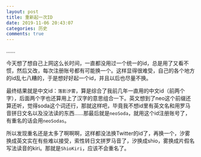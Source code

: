 ```yaml
---
layout: post
title: 重新起一次ID
date: 2019-11-06 20:43:07
categories: 历史
comments: true
---
```


……

今天想了想自己上网这么长时间，一直都没用过一个统一的id，总是用了又看不惯，然后又改，每次注册账号都有可能换一个。这样显得很难受，自己的各个地方的id乱七八糟的，于是想好好起一个id，并且以后也尽量不换。

最终结果就是中文id：`落影汐雾`，算是综合了我前几年一直用的中文id（前两个字），后面两个字也还算用上了汉字的意思组合一下。英文想到了neo这个前缀还算还听，觉得soda这个词还行，那就这样吧，毕竟我不想id里有英文名和用罗马音拼日文名以及没法读的东西……那最后就是`neoSoda`，就用这个id注册账号了，有重名的话会用`neoSodas`。

所以发现重名还是太多了啊啊啊，这样都没法换Twitter的id了，再换一个，汐雾换成英文实在有些难以接受，索性转日文拼罗马音了，汐换成shio，雾换成片假名写法读音的kiri。那就是`ShioKiri`，应该不会重名了。
